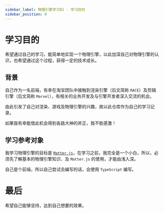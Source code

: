 ```yaml
---
sidebar_label: 物理引擎学习01 - 学习目的
sidebar_position: 0
---
```


# 学习目的

希望通过自己的学习，能简单地实现一个物理引擎，以此加深自己对物理引擎的认识，也希望通过这个过程，获得一定的技术成长。

## 背景

自己作为一名前端，有幸在淘宝团队中接触到渲染引擎（后文简称 `RACE`）及剪辑引擎（后文简称 `Marvel`），有相关的业务开发及与引擎开发者深入交流的机会。

由此引发了自己对渲染、游戏及物理引擎的兴趣，故以此仓库作为自己的学习记录。

如果我有幸能借此机会得到各路大神的斧正，我不胜感激！

## 学习参考对象

我学习物理引擎的目标是 [`Matter.js`](https://brm.io/matter-js/)，在学习之前，我完全是一个小白，所以，必须先了解基本的物理引擎知识、及 `Matter.js` 的使用，才能由浅入深。

自己是个前端，所以自己尝试去编写的话，会使用 `TypeScript` 编写。

# 最后

希望自己能够坚持，达到自己想要的效果。
